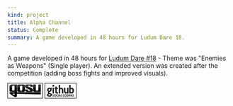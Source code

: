 ```yaml
---
kind: project
title: Alpha Channel
status: Complete
summary: A game developed in 48 hours for Ludum Dare 18.
---
```


A game developed in 48 hours for [Ludum Dare #18](http://www.ludumdare.com/compo/ludum-dare-18/?action=rate&uid=2552) - Theme was "Enemies as Weapons" (Single player).
An extended version was created after the competition (adding boss fights and improved visuals).

[![Gosu forum](/images/libgosu.png)](http://www.libgosu.org/cgi-bin/mwf/topic_show.pl?tid=453)
[![Github project](/images/github.png)](http://github.com/Spooner/alpha_channel)
